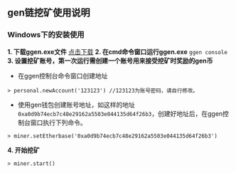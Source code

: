 ## gen链挖矿使用说明

### Windows下的安装使用

**1. 下载ggen.exe文件** [点击下载](http://www.xxx.com/ggen.exe)
**2. 在cmd命令窗口运行ggen.exe**
        ```ggen console ```
**3. 设置挖矿账号，第一次运行需创建一个账号用来接受挖矿时奖励的gen币**
   * 在ggen控制台命令窗口创建地址
   ```
   > personal.newAccount('123123') //123123为账号密码，请自行修改。
   ```
   * 使用gen钱包创建账号地址，如这样的地址`0xa0d9b74ecb7c48e29162a5503e044135d64f26b3`，创建好地址后，在ggen控制台窗口执行下列命令。
   ```
   > miner.setEtherbase('0xa0d9b74ecb7c48e29162a5503e044135d64f26b3')
   ```
**4. 开始挖矿**
   ```
   > miner.start()
   ```